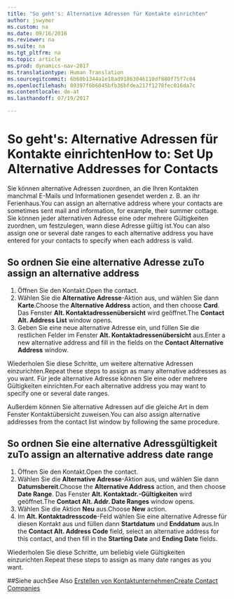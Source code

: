 ```yaml
---
title: "So geht's: Alternative Adressen für Kontakte einrichten"
author: jswymer
ms.custom: na
ms.date: 09/16/2016
ms.reviewer: na
ms.suite: na
ms.tgt_pltfrm: na
ms.topic: article
ms.prod: dynamics-nav-2017
ms.translationtype: Human Translation
ms.sourcegitcommit: 6b60b1344a1e18ad91863046110df880f75f7c04
ms.openlocfilehash: 89397f6b6045bfb36bfdea217f1278fec016da7c
ms.contentlocale: de-at
ms.lasthandoff: 07/19/2017

---
```

# <a name="how-to-set-up-alternative-addresses-for-contacts"></a><span data-ttu-id="3df4f-102">So geht's: Alternative Adressen für Kontakte einrichten</span><span class="sxs-lookup"><span data-stu-id="3df4f-102">How to: Set Up Alternative Addresses for Contacts</span></span>
<span data-ttu-id="3df4f-103">Sie können alternative Adressen zuordnen, an die Ihren Kontakten manchmal E-Mails und Informationen gesendet werden z. B. an ihr Ferienhaus.</span><span class="sxs-lookup"><span data-stu-id="3df4f-103">You can assign an alternative address where your contacts are sometimes sent mail and information, for example, their summer cottage.</span></span> <span data-ttu-id="3df4f-104">Sie können jeder alternativen Adresse eine oder mehrere Gültigkeiten zuordnen, um festzulegen, wann diese Adresse gültig ist.</span><span class="sxs-lookup"><span data-stu-id="3df4f-104">You can also assign one or several date ranges to each alternative address you have entered for your contacts to specify when each address is valid.</span></span>

## <a name="to-assign-an-alternative-address"></a><span data-ttu-id="3df4f-105">So ordnen Sie eine alternative Adresse zu</span><span class="sxs-lookup"><span data-stu-id="3df4f-105">To assign an alternative address</span></span>
1. <span data-ttu-id="3df4f-106">Öffnen Sie den Kontakt.</span><span class="sxs-lookup"><span data-stu-id="3df4f-106">Open the contact.</span></span>
2. <span data-ttu-id="3df4f-107">Wählen Sie die **Alternative Adresse**-Aktion aus, und wählen Sie dann **Karte**.</span><span class="sxs-lookup"><span data-stu-id="3df4f-107">Choose the **Alternative Address** action, and then choose **Card**.</span></span> <span data-ttu-id="3df4f-108">Das Fenster **Alt. Kontaktadressenübersicht** wird geöffnet.</span><span class="sxs-lookup"><span data-stu-id="3df4f-108">The **Contact Alt. Address List** window opens.</span></span>
3. <span data-ttu-id="3df4f-109">Geben Sie eine neue alternative Adresse ein, und füllen Sie die restlichen Felder im Fenster **Alt. Kontaktadressenübersicht** aus.</span><span class="sxs-lookup"><span data-stu-id="3df4f-109">Enter a new alternative address and fill in the fields on the **Contact Alternative Address** window.</span></span>

<span data-ttu-id="3df4f-110">Wiederholen Sie diese Schritte, um weitere alternative Adressen einzurichten.</span><span class="sxs-lookup"><span data-stu-id="3df4f-110">Repeat these steps to assign as many alternative addresses as you want.</span></span> <span data-ttu-id="3df4f-111">Für jede alternative Adresse können Sie eine oder mehrere Gültigkeiten einrichten.</span><span class="sxs-lookup"><span data-stu-id="3df4f-111">For each alternative address you may want to specify one or several date ranges.</span></span>

<span data-ttu-id="3df4f-112">Außerdem können Sie alternative Adressen auf die gleiche Art in dem Fenster Kontaktübersicht zuweisen.</span><span class="sxs-lookup"><span data-stu-id="3df4f-112">You can also assign alternative addresses from the contact list window by following the same procedure.</span></span>

## <a name="to-assign-an-alternative-address-date-range"></a><span data-ttu-id="3df4f-113">So ordnen Sie eine alternative Adressgültigkeit zu</span><span class="sxs-lookup"><span data-stu-id="3df4f-113">To assign an alternative address date range</span></span>
1. <span data-ttu-id="3df4f-114">Öffnen Sie den Kontakt.</span><span class="sxs-lookup"><span data-stu-id="3df4f-114">Open the contact.</span></span>
2. <span data-ttu-id="3df4f-115">Wählen Sie die **Alternative Adresse**-Aktion aus, und wählen Sie dann **Datumsbereit**.</span><span class="sxs-lookup"><span data-stu-id="3df4f-115">Choose the **Alternative Address** action, and then choose **Date Range**.</span></span> <span data-ttu-id="3df4f-116">Das Fenster **Alt. Kontaktadr.-Gültigkeiten** wird geöffnet.</span><span class="sxs-lookup"><span data-stu-id="3df4f-116">The **Contact Alt. Addr. Date Ranges** window opens.</span></span>
3. <span data-ttu-id="3df4f-117">Wählen Sie die Aktion **Neu** aus.</span><span class="sxs-lookup"><span data-stu-id="3df4f-117">Choose **New** action.</span></span>
4. <span data-ttu-id="3df4f-118">Im **Alt. Kontaktadresscode**-Feld wählen Sie eine alternative Adresse für diesen Kontakt aus und füllen dann **Startdatum** und **Enddatum** aus.</span><span class="sxs-lookup"><span data-stu-id="3df4f-118">In the **Contact Alt. Address Code** field, select an alternative address for this contact, and then fill in the **Starting Date** and **Ending Date** fields.</span></span>

<span data-ttu-id="3df4f-119">Wiederholen Sie diese Schritte, um beliebig viele Gültigkeiten einzurichten.</span><span class="sxs-lookup"><span data-stu-id="3df4f-119">Repeat these steps to assign as many date ranges as you want.</span></span>

##<a name="see-also"></a><span data-ttu-id="3df4f-120">Siehe auch</span><span class="sxs-lookup"><span data-stu-id="3df4f-120">See Also</span></span>
[<span data-ttu-id="3df4f-121">Erstellen von Kontaktunternehmen</span><span class="sxs-lookup"><span data-stu-id="3df4f-121">Create Contact Companies</span></span>](marketing-create-contact-companies.md)

